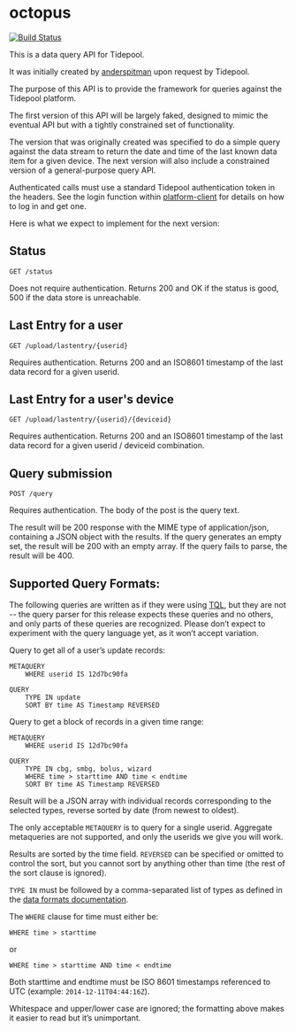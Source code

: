octopus
=======

[![Build Status](https://travis-ci.org/tidepool-org/octopus.png)](https://travis-ci.org/tidepool-org/octopus)

This is a data query API for Tidepool.

It was initially created by [anderspitman](https://github.com/anderspitman) upon request by Tidepool.

The purpose of this API is to provide the framework for queries against the Tidepool platform.

The first version of this API will be largely faked, designed to mimic the eventual API but with a tightly constrained set of functionality.

The version that was originally created was specified to do a simple query against the data stream to return the date and time of the last known data item for a given device. The next version will also include a constrained version of a general-purpose query API.

Authenticated calls must use a standard Tidepool authentication token in the headers. See the login function within [platform-client](https://github.com/tidepool-org/platform-client/blob/master/index.js) for details on how to log in and get one.

Here is what we expect to implement for the next version:

## Status

    GET /status

Does not require authentication. Returns 200 and OK if the status is good, 500 if the data store is unreachable.

## Last Entry for a user

    GET /upload/lastentry/{userid}

Requires authentication. Returns 200 and an ISO8601 timestamp of the last data record for a given userid.

## Last Entry for a user's device

    GET /upload/lastentry/{userid}/{deviceid}

Requires authentication. Returns 200 and an ISO8601 timestamp of the last data record for a given userid / deviceid combination.

## Query submission

    POST /query

Requires authentication. The body of the post is the query text.

The result will be 200 response with the MIME type of application/json, containing a JSON object with the results. If the query generates an empty set, the result will be 200 with an empty array. If the query fails to parse, the result will be 400.


## Supported Query Formats:

The following queries are written as if they were using [TQL](http://developer.tidepool.io/queries-and-notifications/), but they are not -- the query parser for this release expects these queries and no others, and only parts of these queries are recognized. Please don’t expect to experiment with the query language yet, as it won’t accept variation.

Query to get all of a user’s update records:

    METAQUERY
        WHERE userid IS 12d7bc90fa

    QUERY
        TYPE IN update
        SORT BY time AS Timestamp REVERSED

Query to get a block of records in a given time range:

    METAQUERY
        WHERE userid IS 12d7bc90fa

    QUERY
        TYPE IN cbg, smbg, bolus, wizard
        WHERE time > starttime AND time < endtime
        SORT BY time AS Timestamp REVERSED

Result will be a JSON array with individual records corresponding to the selected types, reverse sorted by date (from newest to oldest).

The only acceptable `METAQUERY` is to query for a single userid. Aggregate metaqueries are not supported, and only the userids we give you will work.

Results are sorted by the time field. `REVERSED` can be specified or omitted to control the sort, but you cannot sort by anything other than time (the rest of the sort clause is ignored).

`TYPE IN` must be followed by a comma-separated list of types as defined in the [data formats documentation](http://developer.tidepool.io/data-model/v1/).

The `WHERE` clause for time must either be:

    WHERE time > starttime
or

    WHERE time > starttime AND time < endtime

Both starttime and endtime must be ISO 8601 timestamps referenced to UTC (example: `2014-12-11T04:44:16Z`).

Whitespace and upper/lower case are ignored; the formatting above makes it easier to read but it’s unimportant.

